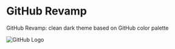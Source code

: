 # GitHub Revamp

GitHub Revamp: clean dark theme based on GitHub color palette

![GitHub Logo](/images/logo.png)